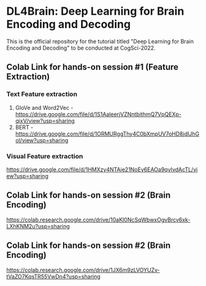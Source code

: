 # DL4Brain: Deep Learning for Brain Encoding and Decoding

This is the official repository for the tutorial titled "Deep Learning for Brain Encoding and Decoding" to be conducted at CogSci-2022.

## Colab Link for hands-on session #1 (Feature Extraction)
### Text Feature extraction 
1. GloVe and Word2Vec - https://drive.google.com/file/d/1S1AaleerjVZNntbithmQ7VpQEXp-qixV/view?usp=sharing
2. BERT - https://drive.google.com/file/d/1ORMURggThy4C0bXmpUV7oHD8jdIJhGol/view?usp=sharing

### Visual Feature extraction 
https://drive.google.com/file/d/1HMXzy4NTAie21NoEy6EAOa9qyIvdAcTL/view?usp=sharing

## Colab Link for hands-on session #2 (Brain Encoding)

https://colab.research.google.com/drive/10aKI0NcSqWbwxOgvBrcv6xk-LXhKNM2u?usp=sharing

## Colab Link for hands-on session #2 (Brain Encoding)

https://colab.research.google.com/drive/1JX6m9zLVOYUZv-tVaZO7KqsTR55VwDn4?usp=sharing
